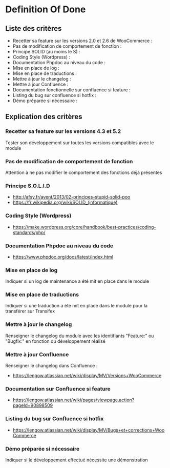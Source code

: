 # Definition Of Done #

## Liste des critères  ##
	
* Recetter sa feature sur les versions 2.0 et 2.6 de WooCommerce :
* Pas de modification de comportement de fonction :
* Principe SOLID (au moins le S) :
* Coding Style (Wordpress) :
* Documentation Phpdoc au niveau du code :
* Mise en place de log :
* Mise en place de traductions :
* Mettre à jour le changelog :
* Mettre à jour Confluence :
* Documentation fonctionnelle sur confluence si feature :
* Listing du bug sur confluence si hotfix :
* Démo préparée si nécessaire :
 	
## Explication des critères ##

### Recetter sa feature sur les versions 4.3 et 5.2 ###
Tester son développement sur toutes les versions compatibles avec le module

### Pas de modification de comportement de fonction ###
Attention à ne pas modifier le comportement des fonctions déjà présentes

### Principe S.O.L.I.D ###
* http://afsy.fr/avent/2013/02-principes-stupid-solid-poo
* https://fr.wikipedia.org/wiki/SOLID_(informatique)

### Coding Style (Wordpress) ###
* https://make.wordpress.org/core/handbook/best-practices/coding-standards/php/

### Documentation Phpdoc au niveau du code ###
* https://www.phpdoc.org/docs/latest/index.html

### Mise en place de log ###
Indiquer si un log de maintenance a été mit en place dans le module

### Mise en place de traductions ###
Indiquer si une traduction a été mit en place dans le module pour la transférer sur Transifex

### Mettre à jour le changelog ###
Renseigner le changelog du module avec les identifiants "Feature:" ou "Bugfix:" en fonction du développement réalisé

### Mettre à jour Confluence ###
Renseigner le changelog dans Confluence :
* https://lengow.atlassian.net/wiki/display/MV/Versions+WooCommerce

### Documentation sur Confluence si feature ###
* https://lengow.atlassian.net/wiki/pages/viewpage.action?pageId=90898509

### Listing du bug sur Confluence si hotfix ###
* https://lengow.atlassian.net/wiki/display/MV/Bugs+et+corrections+WooCommerce

### Démo préparée si nécessaire ###
Indiquer si le développement effectué nécessite une démonstration 
